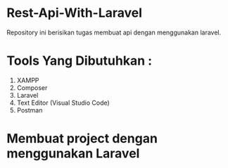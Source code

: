 # Rest-Api-With-Laravel
Repository ini berisikan tugas membuat api dengan menggunakan laravel.

# Tools Yang Dibutuhkan :
1. XAMPP
2. Composer
3. Laravel
4. Text Editor (Visual Studio Code)
5. Postman

# Membuat project dengan menggunakan Laravel
